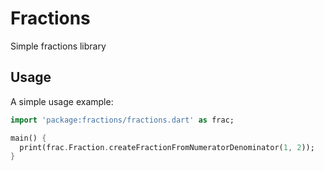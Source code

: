# Fractions

Simple fractions library

## Usage

A simple usage example:

```dart
import 'package:fractions/fractions.dart' as frac;

main() {
  print(frac.Fraction.createFractionFromNumeratorDenominator(1, 2));
}
```